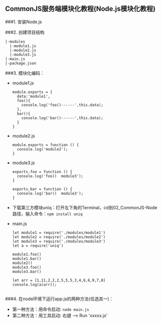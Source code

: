 ## CommonJS服务端模块化教程(Node.js模块化教程)
###1. 安装Node.js

###2. 创建项目结构
  ```
  |-modules
    |-module1.js
    |-module2.js
    |-module3.js
  |-main.js
  |-package.json
  ```
###3. 模块化编码：
  * module1.js
    ```
    module.exports = {
      data:'module1',
      foo(){
        console.log('foo()------',this.data);
      },
      bar(){
        console.log('bar()------',this.data);
      }
    }
    ```
  * module2.js
    ```
    module.exports = function () {
      console.log('module2');
    }
    ```
  * module3.js
    ```
    exports.foo = function () {
      console.log('foo()  module3');
    }
    
    exports.bar = function () {
      console.log('bar()  module3');
    }
    ```
  * 下载第三方模块uniq：打开左下角的Terminal，cd到02_CommonJS-Node路径，输入命令：```npm install uniq```

  * main.js 
    ```
    let module1 = require('./modules/module1')
    let module2 = require('./modules/module2')
    let module3 = require('./modules/module3')
    let a = require('uniq')
    
    module1.foo()
    module1.bar()
    module2()
    module3.foo()
    module3.bar()
    
    let arr = [1,11,2,2,2,5,5,5,3,4,6,6,9,7,8]
    console.log(a(arr));
      
    ```
###4. 在node环境下运行app.js的两种方法(任选其一)：
  * 第一种方法：用命令启动: ```node main.js```
  * 第二种方法：用工具启动: 右键 --> Run 'xxxxx.js'
